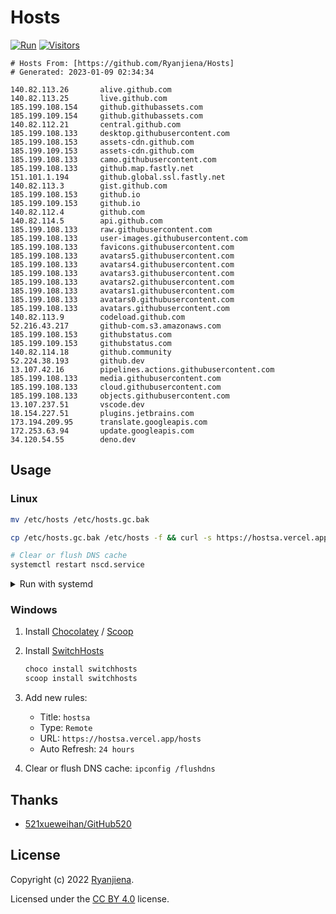 # Hosts

[![Run](https://github.com/Ryanjiena/Hosts/actions/workflows/run.yml/badge.svg)](https://github.com/Ryanjiena/Hosts/actions/workflows/run.yml) [![Visitors](https://komarev.com/ghpvc/?username=ryanjiena&color=brightgreen&style=flat&label=Visitors)](https://github.com/Ryanjiena/Ryanjiena)

<!-- hosts start -->

```
# Hosts From: [https://github.com/Ryanjiena/Hosts]
# Generated: 2023-01-09 02:34:34

140.82.113.26		alive.github.com
140.82.113.25		live.github.com
185.199.108.154		github.githubassets.com
185.199.109.154		github.githubassets.com
140.82.112.21		central.github.com
185.199.108.133		desktop.githubusercontent.com
185.199.108.153		assets-cdn.github.com
185.199.109.153		assets-cdn.github.com
185.199.108.133		camo.githubusercontent.com
185.199.108.133		github.map.fastly.net
151.101.1.194		github.global.ssl.fastly.net
140.82.113.3		gist.github.com
185.199.108.153		github.io
185.199.109.153		github.io
140.82.112.4		github.com
140.82.114.5		api.github.com
185.199.108.133		raw.githubusercontent.com
185.199.108.133		user-images.githubusercontent.com
185.199.108.133		favicons.githubusercontent.com
185.199.108.133		avatars5.githubusercontent.com
185.199.108.133		avatars4.githubusercontent.com
185.199.108.133		avatars3.githubusercontent.com
185.199.108.133		avatars2.githubusercontent.com
185.199.108.133		avatars1.githubusercontent.com
185.199.108.133		avatars0.githubusercontent.com
185.199.108.133		avatars.githubusercontent.com
140.82.113.9		codeload.github.com
52.216.43.217		github-com.s3.amazonaws.com
185.199.108.153		githubstatus.com
185.199.109.153		githubstatus.com
140.82.114.18		github.community
52.224.38.193		github.dev
13.107.42.16		pipelines.actions.githubusercontent.com
185.199.108.133		media.githubusercontent.com
185.199.108.133		cloud.githubusercontent.com
185.199.108.133		objects.githubusercontent.com
13.107.237.51		vscode.dev
18.154.227.51		plugins.jetbrains.com
173.194.209.95		translate.googleapis.com
172.253.63.94		update.googleapis.com
34.120.54.55		deno.dev
```

<!-- hosts end -->

## Usage

### Linux

```bash
mv /etc/hosts /etc/hosts.gc.bak

cp /etc/hosts.gc.bak /etc/hosts -f && curl -s https://hostsa.vercel.app/hosts | sudo tee -a /etc/hosts

# Clear or flush DNS cache
systemctl restart nscd.service
```

<details>
<summary>Run with systemd</summary>

```bash
#!/usr/bin/env bash
current_dir=$(cd -P -- "$(dirname -- "$0")" && pwd -P)
service="update_hosts"

mv /etc/hosts /etc/hosts.gc.bak

cat <<EOF > ${current_dir}/${service}.sh
#!/usr/bin/env bash
cp /etc/hosts.gc.bak /etc/hosts -f && curl -s https://hostsa.vercel.app/hosts | sudo tee -a /etc/hosts

EOF

chmod u+x ${current_dir}/${service}.sh

cat <<EOF > /etc/systemd/system/${service}.service
[Unit]
Description=Update hosts

[Service]
ExecStart=${current_dir}/${service}.sh

[Install]
WantedBy=default.target

EOF

systemctl start ${service}
systemctl enable ${service}
# systemctl stop ${service}
# systemctl disable ${service}
```

</details>

### Windows

1. Install [Chocolatey](https://chocolatey.org/install) / [Scoop](https://scoop.sh/)

2. Install [SwitchHosts](https://github.com/oldj/SwitchHosts)

   ```powershell
   choco install switchhosts
   scoop install switchhosts
   ```

3. Add new rules:

   - Title: `hostsa`
   - Type: `Remote`
   - URL: `https://hostsa.vercel.app/hosts`
   - Auto Refresh: `24 hours`

4. Clear or flush DNS cache: `ipconfig /flushdns`

## Thanks

- [521xueweihan/GitHub520](https://github.com/521xueweihan/GitHub520)

## License

Copyright (c) 2022 [Ryanjiena](https://github.com/Ryanjiena).

Licensed under the [CC BY 4.0](https://creativecommons.org/licenses/by/4.0/) license.
